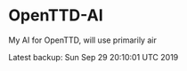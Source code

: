 # OpenTTD-AI
My AI for OpenTTD, will use primarily air

Latest backup: Sun Sep 29 20:10:01 UTC 2019
